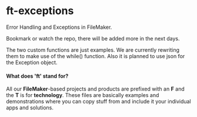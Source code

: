 # ft-exceptions
Error Handling and Exceptions in FileMaker.

Bookmark or watch the repo, there will be added more in the next days. 

The two custom functions are just examples. We are currently rewriting them to make use of the while() function. Also it is planned to use json for the Exception object. 

#### What does 'ft' stand for? 

All our **FileMaker**-based projects and products are prefixed with an **F** and the **T** is for **technology**. These files are basically examples and demonstrations where you can copy stuff from and include it your individual apps and solutions. 







